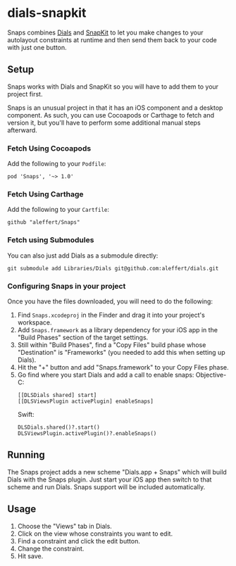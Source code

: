 # dials-snapkit

Snaps combines [Dials](https://github.com/aleffert/dials) and [SnapKit](https://github.com/SnapKit/SnapKit) to let you make changes to your autolayout constraints at runtime and then send them back to your code with just one button.


## Setup

Snaps works with Dials and SnapKit so you will have to add them to your project first.

Snaps is an unusual project in that it has an iOS component and a desktop component. As such, you can use Cocoapods or Carthage to fetch and version it, but you'll have to perform some additional manual steps afterward.

### Fetch Using Cocoapods

Add the following to your ``Podfile``:
```
pod 'Snaps', '~> 1.0'
```

### Fetch Using Carthage

Add the following to your ``Cartfile``:
```
github "aleffert/Snaps"
```


### Fetch using Submodules

You can also just add Dials as a submodule directly:
```
git submodule add Libraries/Dials git@github.com:aleffert/dials.git
```

### Configuring Snaps in your project

Once you have the files downloaded, you will need to do the following:

1. Find ``Snaps.xcodeproj`` in the Finder and drag it into your project's workspace.
2. Add ``Snaps.framework`` as a library dependency for your iOS app in the "Build Phases" section of the target settings.
3. Still within "Build Phases", find a "Copy Files" build phase whose "Destination" is "Frameworks" (you needed to add this when setting up Dials).
4. Hit the "+" button and add "Snaps.framework" to your Copy Files phase.
5. Go find where you start Dials and add a call to enable snaps:
    Objective-C:
    ```
    [[DLSDials shared] start]
    [[DLSViewsPlugin activePlugin] enableSnaps]
    ```
    Swift:
    ```
    DLSDials.shared()?.start()
    DLSViewsPlugin.activePlugin()?.enableSnaps()
    ```

## Running

The Snaps project adds a new scheme "Dials.app + Snaps" which will build Dials with the Snaps plugin. Just start your iOS app then switch to that scheme and run Dials. Snaps support will be included automatically.

## Usage

1. Choose the "Views" tab in Dials.
2. Click on the view whose constraints you want to edit.
3. Find a constraint and click the edit button.
4. Change the constraint.
5. Hit save.
